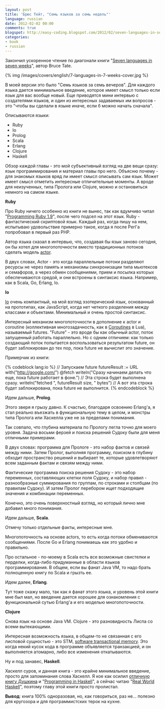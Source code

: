 ```yaml
---
layout: post
title: 'Брюс Тейт, "Семь языков за семь недель"'
language: russian
date: 2012-02-02 00:00
comments: true
blogspot: http://easy-coding.blogspot.com/2012/02/seven-languages-in-seven-weeks.html
categories: 
- book
- russian
---
```

Закончил ускоренное чтение по диагонали книги "[Seven languages in seven weeks][]", автор Bruce Tate.

[Seven languages in seven weeks]: http://pragprog.com/book/btlang/seven-languages-in-seven-weeks

{% img /images/covers/english/7-languages-in-7-weeks-cover.jpg %}

В моей версии это было "Семь языков за семь вечеров". Для каждого языка дается минимальное введение, которое имеет смысл только если язык для вас вообще новый. Еще приводятся мини интервью с создателями языков, и один из интересных задаваемых им вопросов - это "чтобы вы сделали в языке иначе, если б можно начать сначала".

Описываются языки:

* Ruby
* Io
* Prolog
* Scala
* Erlang
* Clojure
* Haskell

Обзор каждой главы - это мой субъективный взгляд на две вещи сразу: язык программирования и материал главы про него. Объясню почему - для знакомых языков вряд ли имеет смысл описывать сам язык. Может имеет смысл отметить интересные отличительные моменты. А вроде для неизученных, типа Пролога или Clojure, можно и остановиться немного на самом языке.

**Ruby**

Про Ruby ничего особенно из книги не вынес, так как вдумчиво читал "[Programming Ruby 1.9][]", после чего подсел на этот язык. Ruby - фантастический скриптовой язык. Каждый раз, когда пишу на нем, испытываю удовольствие примерно такое, когда я после Perl'а попробовал в первый раз PHP.

[Programming Ruby 1.9]: http://pragprog.com/book/ruby3/programming-ruby-1-9

Автор языка сказал в интервью, что, создавая бы язык заново сегодня, он бы хотел для многопоточности вместо традиционных потоков сделать модель [actor][].

[actor]: http://ru.wikipedia.org/wiki/%D0%9C%D0%BE%D0%B4%D0%B5%D0%BB%D1%8C_%D0%B0%D0%BA%D1%82%D0%BE%D1%80%D0%BE%D0%B2

В двух словах, Actor - это когда параллельные потоки разделяют ресурсы не через память и механизмы синхронизации типа мьютексов и семафоров, а через обмен сообщениями, прием и посылка которых обеспечиваются средой, и они встроены в синтаксис языка. Например, как в Scala, Go, Erlang, Io.

**Io**

[Io][] очень компактный, на мой взгляд эзотерический язык, основанный на прототипах, как JavaScript, когда нет четкого разделения между классами и объектами. Минимальный и очень простой синтаксис.

[Io]: http://iolanguage.com/

Интересный механизм многопоточности в дополнение к actor и coroutine (коллективная многозадачность, как в [Coroutines][Coroutines Lua] в Lua), называемый futures. "Future" - это вроде бы как обычный actor, поток запущенный работать параллельно. Но с одним отличием: как только создающий поток попытается воспользоваться результатом future, он будет заблокирован до тех пор, пока future не вычислит это значение.

[Coroutines Lua]: http://www.lua.org/manual/5.2/manual.html#2.6

Примерчик из книги:

{% codeblock lang:io %}
// Запускаем future
futureResult := URL with("http://google.com/") @fetch
writeln("Сразу начинаем делать что еще, пока future работает в фоне.")
// Эта строка будет выполнена сразу.
writeln("fetched ", futureResult size, " bytes")
// А вот эта строка будет заблокирована, пока future не выполнится.
{% endcodeblock %}

Идем дальше, **Prolog**.

Этого зверя я грызу давно. К счастью, благодаря освоению Erlang'а, я стал реально въезжать в функциональную тему в целом, и монстры типа Пролога или Хаскелла уже не за пределами понимания.

Так совпало, что глубина материала по Прологу легла точно для моего уровня. Задача восьми ферзей и поиска решений Судоку были для меня отличными примерами.

В двух словах: программа для Прологе - это набор фактов и связей между ними. Затем Пролог, выполняя программу, поиском в глубину обходит пространство решений и выбирает те, которые удовлетворяют всем заданным фактам и связям между ними.

Фактические программа поиска решения Судоку - это набор переменных, составляющих клетки поля Судоку, и набор правил - разнообразные суммирования по группам, по строками и столбцам (по правилам Судоку). И затем Пролог перебором ищет подходящие значения и комбинации переменных.

Конечно, это очень поверхностный взгляд, но который лично мне добавил много понимания.

Идем дальше, **Scala**.

Отмечу только отдельные факты, интересные мне.

Многопоточность на основе actors, то есть когда потоки обмениваются сообщениями. После Go и Erlang понимаешь как это удобно и правильно.

Про остальное - по-моему в Scalа есть все возможные свистелки и перделки, когда-либо придуманные в области языков программирования. В общем, если вы фанат Java VM, то надо брать полноценную книгу по Scala и грызть ее.

Идем далее, **Erlang**.

Тут тоже скажу мало, так как я фанат этого языка, и уровень этой книги мне был мал, но введение дается хорошее для ознакомления с функциональной сутью Erlang'а и его моделью многопоточности.

**Clojure**

Снова язык на основе Java VM. Clojure - это разновидность Лиспа со всеми вытекающими.

Интересная возможность языка, в общем-то не связанная с его лисповой сущностью - это STM, [software transactional memory][]. Это когда некий кусок кода в программе объявляется транзакцией, и он выполняется атомарно, либо все изменения откатываются.

[software transactional memory]: http://ru.wikipedia.org/wiki/%D0%9F%D1%80%D0%BE%D0%B3%D1%80%D0%B0%D0%BC%D0%BC%D0%BD%D0%B0%D1%8F_%D1%82%D1%80%D0%B0%D0%BD%D0%B7%D0%B0%D0%BA%D1%86%D0%B8%D0%BE%D0%BD%D0%BD%D0%B0%D1%8F_%D0%BF%D0%B0%D0%BC%D1%8F%D1%82%D1%8C

Ну и под занавес, **Haskell**.

Хаскелл суров, и данная книга - это крайне минимальное введение, просто для запоминания слова Хаскелл. Я кое как осилил [отличную книгу Душкина][Функциональное программирование на языке Haskell] и "[Programming in Haskell][]", а сейчас читаю "[Real World Haskell][]", поэтому главу этой книги просто пролистал.

[Функциональное программирование на языке Haskell]: http://www.ozon.ru/context/detail/id/3039995/?partner=easy-coding
[Programming in Haskell]: http://www.amazon.co.uk/Programming-Haskell-Graham-Hutton/dp/0521692695
[Real World Haskell]: http://www.amazon.co.uk/Real-World-Haskell-Bryan-OSullivan/dp/0596514980

**Вывод**: книга 100% одноразовая, но, как говориться, раз не... полезно для кругозора и для программистских терок на кухне.
